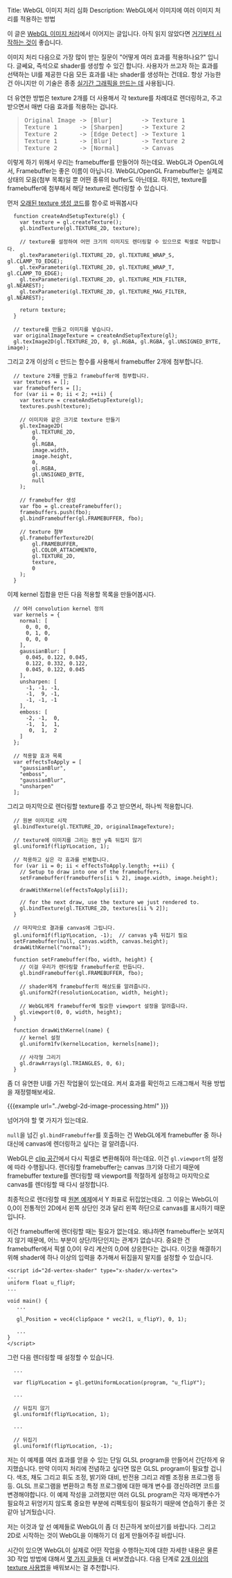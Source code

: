 Title: WebGL 이미지 처리 심화
Description: WebGL에서 이미지에 여러 이미지 처리를 적용하는 방법

이 글은 [WebGL 이미지 처리](webgl-image-processing.html)에서 이어지는 글입니다.
아직 읽지 않았다면 [거기부터 시작하는 것이](webgl-image-processing.html) 좋습니다.

이미지 처리 다음으로 가장 많이 받는 질문이 "어떻게 여러 효과를 적용하나요?" 입니다.
글쎄요, 즉석으로 shader를 생성할 수 있긴 합니다.
사용자가 쓰고자 하는 효과를 선택하는 UI를 제공한 다음 모든 효과를 내는 shader를 생성하는 건데요.
항상 가능한 건 아니지만 이 기술은 종종 [실기간 그래픽을 만드는 데](http://www.youtube.com/watch?v=cQUn0Zeh-0Q) 사용됩니다.

더 유연한 방법은 texture 2개를 더 사용해서 각 texture를 차례대로 렌더링하고, 주고 받으면서 매번 다음 효과를 적용하는 겁니다.

<blockquote>
<pre>
Original Image -> [Blur]        -> Texture 1
Texture 1      -> [Sharpen]     -> Texture 2
Texture 2      -> [Edge Detect] -> Texture 1
Texture 1      -> [Blur]        -> Texture 2
Texture 2      -> [Normal]      -> Canvas
</pre>
</blockquote>

이렇게 하기 위해서 우리는 framebuffer를 만들어야 하는데요.
WebGL과 OpenGL에서, Framebuffer는 좋은 이름이 아닙니다.
WebGL/OpenGL Framebuffer는 실제로 상태의 모음(첨부 목록)일 뿐 어떤 종류의 buffer도 아닌데요.
하지만, texture를 framebuffer에 첨부해서 해당 texture로 렌더링할 수 있습니다.

먼저 [오래된 texture 생성 코드](webgl-image-processing.html)를 함수로 바꿔봅시다

```
  function createAndSetupTexture(gl) {
    var texture = gl.createTexture();
    gl.bindTexture(gl.TEXTURE_2D, texture);

    // texture를 설정하여 어떤 크기의 이미지도 렌더링할 수 있으므로 픽셀로 작업합니다.
    gl.texParameteri(gl.TEXTURE_2D, gl.TEXTURE_WRAP_S, gl.CLAMP_TO_EDGE);
    gl.texParameteri(gl.TEXTURE_2D, gl.TEXTURE_WRAP_T, gl.CLAMP_TO_EDGE);
    gl.texParameteri(gl.TEXTURE_2D, gl.TEXTURE_MIN_FILTER, gl.NEAREST);
    gl.texParameteri(gl.TEXTURE_2D, gl.TEXTURE_MAG_FILTER, gl.NEAREST);

    return texture;
  }

  // texture를 만들고 이미지를 넣습니다.
  var originalImageTexture = createAndSetupTexture(gl);
  gl.texImage2D(gl.TEXTURE_2D, 0, gl.RGBA, gl.RGBA, gl.UNSIGNED_BYTE, image);
```

그리고 2개 이상의 c 만드는 함수를 사용해서 framebuffer 2개에 첨부합니다.

```
  // texture 2개를 만들고 framebuffer에 첨부합니다.
  var textures = [];
  var framebuffers = [];
  for (var ii = 0; ii < 2; ++ii) {
    var texture = createAndSetupTexture(gl);
    textures.push(texture);

    // 이미지와 같은 크기로 texture 만들기
    gl.texImage2D(
        gl.TEXTURE_2D,
        0,
        gl.RGBA,
        image.width,
        image.height,
        0,
        gl.RGBA,
        gl.UNSIGNED_BYTE,
        null
    );

    // framebuffer 생성
    var fbo = gl.createFramebuffer();
    framebuffers.push(fbo);
    gl.bindFramebuffer(gl.FRAMEBUFFER, fbo);

    // texture 첨부
    gl.framebufferTexture2D(
        gl.FRAMEBUFFER,
        gl.COLOR_ATTACHMENT0,
        gl.TEXTURE_2D,
        texture,
        0
    );
  }
```

이제 kernel 집합을 만든 다음 적용할 목록을 만들어봅시다.

```
  // 여러 convolution kernel 정의
  var kernels = {
    normal: [
      0, 0, 0,
      0, 1, 0,
      0, 0, 0
    ],
    gaussianBlur: [
      0.045, 0.122, 0.045,
      0.122, 0.332, 0.122,
      0.045, 0.122, 0.045
    ],
    unsharpen: [
      -1, -1, -1,
      -1,  9, -1,
      -1, -1, -1
    ],
    emboss: [
      -2, -1,  0,
      -1,  1,  1,
       0,  1,  2
    ]
  };

  // 적용할 효과 목록
  var effectsToApply = [
    "gaussianBlur",
    "emboss",
    "gaussianBlur",
    "unsharpen"
  ];
```

그리고 마지막으로 렌더링할 texture를 주고 받으면서, 하나씩 적용합니다.

```
  // 원본 이미지로 시작
  gl.bindTexture(gl.TEXTURE_2D, originalImageTexture);

  // texture에 이미지를 그리는 동안 y축 뒤집지 않기
  gl.uniform1f(flipYLocation, 1);

  // 적용하고 싶은 각 효과를 반복합니다.
  for (var ii = 0; ii < effectsToApply.length; ++ii) {
    // Setup to draw into one of the framebuffers.
    setFramebuffer(framebuffers[ii % 2], image.width, image.height);

    drawWithKernel(effectsToApply[ii]);

    // for the next draw, use the texture we just rendered to.
    gl.bindTexture(gl.TEXTURE_2D, textures[ii % 2]);
  }

  // 마지막으로 결과를 canvas에 그립니다.
  gl.uniform1f(flipYLocation, -1);  // canvas y축 뒤집기 필요
  setFramebuffer(null, canvas.width, canvas.height);
  drawWithKernel("normal");

  function setFramebuffer(fbo, width, height) {
    // 이걸 우리가 렌더링할 framebuffer로 만듭니다.
    gl.bindFramebuffer(gl.FRAMEBUFFER, fbo);

    // shader에게 framebuffer의 해상도를 알려줍니다.
    gl.uniform2f(resolutionLocation, width, height);

    // WebGL에게 framebuffer에 필요한 viewport 설정을 알려줍니다.
    gl.viewport(0, 0, width, height);
  }

  function drawWithKernel(name) {
    // kernel 설정
    gl.uniform1fv(kernelLocation, kernels[name]);

    // 사각형 그리기
    gl.drawArrays(gl.TRIANGLES, 0, 6);
  }
```

좀 더 유연한 UI를 가진 작업물이 있는데요.
켜서 효과를 확인하고 드래그해서 적용 방법을 재정렬해보세요.

{{{example url="../webgl-2d-image-processing.html" }}}

넘어가야 할 몇 가지가 있는데요.

<code>null</code>을 넘긴 <code>gl.bindFramebuffer</code>를 호출하는 건 WebGL에게 framebuffer 중 하나 대신에 canvas에 렌더링하고 싶다는 걸 알려줍니다.

WebGL은 [clip 공간](webgl-fundamentals.html)에서 다시 픽셀로 변환해줘야 하는데요.
이건 <code>gl.viewport</code>의 설정에 따라 수행됩니다.
렌더링할 framebuffer는 canvas 크기와 다르기 때문에 framebuffer texture를 렌더링할 때 viewport를 적절하게 설정하고 마지막으로 canvas를 렌더링할 때 다시 설정합니다.

최종적으로 렌더링할 때 [원본 예제](webgl-fundamentals.html)에서 Y 좌표로 뒤집었는데요.
그 이유는 WebGL이 0,0이 전통적인 2D에서 왼쪽 상단인 것과 달리 왼쪽 하단으로 canvas를 표시하기 때문입니다.

이건 framebuffer에 렌더링할 때는 필요가 없는데요.
왜냐하면 framebuffer는 보여지지 않기 때문에, 어느 부분이 상단/하단인지는 관계가 없습니다.
중요한 건 framebuffer에서 픽셀 0,0이 우리 계산의 0,0에 상응한다는 겁니다.
이것을 해결하기 위해 shader에 하나 이상의 입력을 추가해서 뒤집을지 말지를 설정할 수 있습니다.

```
<script id="2d-vertex-shader" type="x-shader/x-vertex">
...
uniform float u_flipY;
...

void main() {
   ...

   gl_Position = vec4(clipSpace * vec2(1, u_flipY), 0, 1);

   ...
}
</script>
```

그런 다음 렌더링할 때 설정할 수 있습니다.

```
  ...

  var flipYLocation = gl.getUniformLocation(program, "u_flipY");

  ...

  // 뒤집지 않기
  gl.uniform1f(flipYLocation, 1);

  ...

  // 뒤집기
  gl.uniform1f(flipYLocation, -1);

```

저는 이 예제를 여러 효과를 얻을 수 있는 단일 GLSL program을 만들어서 간단하게 유지했습니다.
만약 이미지 처리에 전념하고 싶다면 많은 GLSL program이 필요할 겁니다.
색조, 채도 그리고 휘도 조정, 밝기와 대비, 반전용 그리고 레벨 조정용 프로그램 등등.
GLSL 프로그램을 변환하고 특정 프로그램에 대한 매개 변수를 갱신하려면 코드를 변경해야합니다.
이 예제 작성을 고려했지만 여러 GLSL program은 각자 매개변수가 필요하고 뒤엉키지 않도록 중요한 부분에 리펙토링이 필요하기 때문에 연습하기 좋은 것 같아 남겨뒀습니다.

저는 이것과 앞 선 예제들로 WebGL이 좀 더 친근하게 보이셨기를 바랍니다.
그리고 2D로 시작하는 것이 WebGL을 이해하기 더 쉽게 만들어주길 바랍니다.

시간이 있으면 WebGL이 실제로 어떤 작업을 수행하는지에 대한 자세한 내용은 물론 3D 작업 방법에 대해서 [몇 가지 글들을](webgl-2d-translation.html) 더 써보겠습니다.
다음 단계로 [2개 이상의 texture 사용법](webgl-2-textures.html)을 배워보시는 걸 추천합니다.
